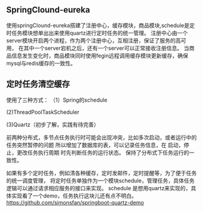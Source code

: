 ##  SpringClound-eureka
使用springClound-eureka搭建了注册中心，缓存模块，商品模块,schedule是定时任务模块想单出出来使用quartz进行定时任务的统一管理。  注册中心由一个server模块开启两个进程，作为两个注册中心，互相注册，保证了服务的高可用，  在其中一个server宕机之后，还有一个server可以正常接收注册信息。  当商品信息发生变化时，商品模块同时使用fegin远程调用缓存模块更新缓存，确保mysql与redis缓存的一致性。

## 定时任务清空缓存
使用了三种方式：
（1）Spring的schedule

(2)ThreadPoolTaskScheduler

(3)Quartz（初步了解，实践有待完善）

前两种分布式，多节点任务执行时可能会出现冲突，比如多次启动，或者运行中的任务突然暂停的问题
所以增加了数据库的表，可以记录任务信息，在 启动，停止，更改任务执行周期 时先判断任务的运行状态。
保持了分布式下任务运行的一致性。

如果有多个定时任务，例如清各种缓存，定时发邮件，定时提醒等，为了便于任务的统一调度管理，
将定时任务单独作为一个模块schedule，管理任务，具体任务逻辑可以通过请求相应服务的接口来实现。
schedule 是想用quartz来实现的，具体实现看了一个demo，任务执行这块儿还有点不明白。https://github.com/simonsfan/springboot-quartz-demo

